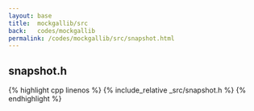 ```yaml
---
layout: base
title:  mockgallib/src
back:   codes/mockgallib
permalink: /codes/mockgallib/src/snapshot.html
---
```


## snapshot.h
{% highlight cpp linenos %}
{% include_relative _src/snapshot.h %}
{% endhighlight %}

